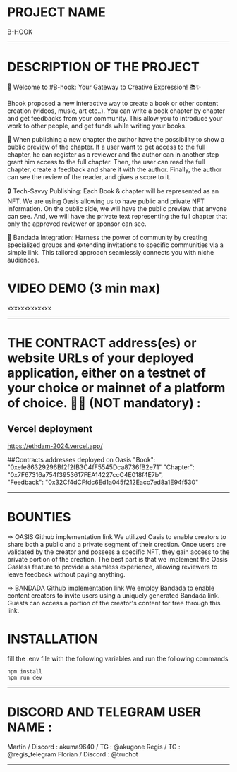 # PROJECT NAME

B-HOOK

---

# DESCRIPTION OF THE PROJECT

🚀 Welcome to #B-hook: Your Gateway to Creative Expression! 📚✨

Bhook proposed a new interactive way to create a book or other content creation (videos, music, art etc..). You can write a book chapter by chapter and get feedbacks from your community. This allow you to introduce your work to other people, and get funds while writing your books.

📝 When publishing a new chapter the author have the possibility to show a public preview of the chapter. If a user want to get access to the full chapter, he can register as a reviewer and the author can in another step grant him access to the full chapter. Then, the user can read the full chapter, create a feedback and share it with the author. Finally, the author can see the review of the reader, and gives a score to it.

🔒 Tech-Savvy Publishing: Each Book & chapter will be represented as an NFT. We are using Oasis allowing us to have public and private NFT information. On the public side, we will have the public preview that anyone can see. And, we will have the private text representing the full chapter that only the approved reviewer or sponsor can see.

🤝 Bandada Integration: Harness the power of community by creating specialized groups and extending invitations to specific communities via a simple link. This tailored approach seamlessly connects you with niche audiences.

# VIDEO DEMO (3 min max)

xxxxxxxxxxxxx

---

# THE CONTRACT address(es) or website URLs of your deployed application, either on a testnet of your choice or mainnet of a platform of choice. 📂📂 (NOT mandatory) :

## Vercel deployment

https://ethdam-2024.vercel.app/

##Contracts addresses deployed on Oasis
"Book": "0xefe86329296Bf2f2fB3C4fF5545Dca8736fB2e71"
"Chapter": "0x7F67316a754f3953617FEA14227ccC4E018f4E7b",  
"Feedback": "0x32Cf4dCFfdc6Ed1a045f212Eacc7ed8a1E94f530"

---

# BOUNTIES

=> OASIS
Github implementation link
We utilized Oasis to enable creators to share both a public and a private segment of their creation. Once users are validated by the creator and possess a specific NFT, they gain access to the private portion of the creation.
The best part is that we implement the Oasis Gasless feature to provide a seamless experience, allowing reviewers to leave feedback without paying anything.

=> BANDADA
Github implementation link
We employ Bandada to enable content creators to invite users using a uniquely generated Bandada link. Guests can access a portion of the creator's content for free through this link.

# INSTALLATION

fill the .env file with the following variables
and run the following commands

```
npm install
npm run dev
```

---

# DISCORD AND TELEGRAM USER NAME :

Martin / Discord : akuma9640 / TG : @akugone
Regis / TG : @regis_telegram
Florian / Discord : @truchot

---
